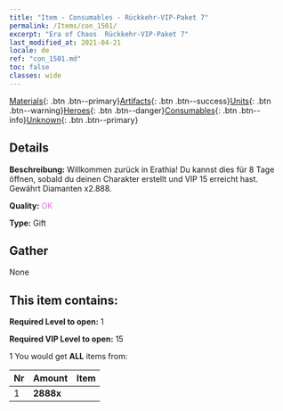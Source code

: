 ```yaml
---
title: "Item - Consumables - Rückkehr-VIP-Paket 7"
permalink: /Items/con_1501/
excerpt: "Era of Chaos  Rückkehr-VIP-Paket 7"
last_modified_at: 2021-04-21
locale: de
ref: "con_1501.md"
toc: false
classes: wide
---
```

 [Materials](/de/Items/){: .btn .btn--primary}[Artifacts](/de/Items/Artifacts/){: .btn .btn--success}[Units](/de/Items/Units/){: .btn .btn--warning}[Heroes](/de/Items/Heroes/){: .btn .btn--danger}[Consumables](/de/Items/Consumables/){: .btn .btn--info}[Unknown](/de/Items/Unknown/){: .btn .btn--primary}

## Details
 **Beschreibung:** Willkommen zurück in Erathia! Du kannst dies für 8 Tage öffnen, sobald du deinen Charakter erstellt und VIP 15 erreicht hast. Gewährt Diamanten x2.888.

 **Quality:** <span style="color: #DA70D6">OK</span>

 **Type:** Gift

## Gather

  None

## This item contains:

 **Required Level to open:** 1

 **Required VIP Level to open:** 15

 1 You would get **ALL** items  from:

  | Nr | Amount |     Item    |
  |:---|:-------|:------------|
  | 1 |  **2888x** | <i class="fas fa-gem"/> |  | 
